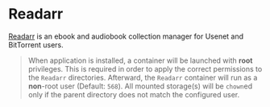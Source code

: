 # Readarr

[Readarr](https://github.com/Readarr/Readarr) is an ebook and audiobook collection manager for Usenet and BitTorrent users.

> When application is installed, a container will be launched with **root** privileges.
> This is required in order to apply the correct permissions to the `Readarr` directories.
> Afterward, the `Readarr` container will run as a **non**-root user (Default: `568`).
> All mounted storage(s) will be `chown`ed only if the parent directory does not match the configured user.
